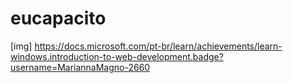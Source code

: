 # eucapacito

[img] https://docs.microsoft.com/pt-br/learn/achievements/learn-windows.introduction-to-web-development.badge?username=MariannaMagno-2660
